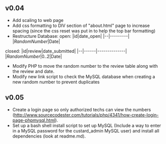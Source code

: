 v0.04
-----

 - Add scaling to web page
 - Add css formatting to DIV section of "about.html" page to increase spacing (since the css reset was put in to help the top bar formatting)
 - Restructure Database:
open:
|id|date_open|
|--|---------|
|$RandomNumber|$Date|

closed:
|id|review|date_submitted|
|--|------|--------------|
|$RandomNumber|{0..2}|$Date|

 - Modify PHP to move the random number to the review table along with the review and date.
 - Modify new link script to check the MySQL database when creating a new random number to prevent duplicates

v0.05
-----

 - Create a login page so only authorized techs can view the numbers (http://www.sourcecodester.com/tutorials/php/4341/how-create-login-page-phpmysql.html).
 - Set up a bash shell install script to set up MySQL (Include a way to enter in a MySQL password for the custard_admin MySQL user) and install all dependencies (look at readme.md).
